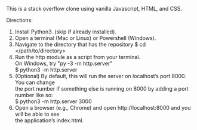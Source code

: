 This is a stack overflow clone using vanilla Javascript, HTML, and CSS.

Directions:
1. Install Python3. (skip if already installed). 
2. Open a terminal (Mac or Linux) or Powershell (Windows). 
3. Navigate to the directory that has the repository
$ cd </path/to/directory>
4. Run the http module as a script from your terminal.<br> 
On Windows, try "py -3 -m http.server"<br> 
$ python3 -m http.server<br> 
5. (Optional) By default, this will run the server on localhost’s port 8000. You can change<br> 
the port number if something else is running on 8000 by adding a port number like so:<br> 
$ python3 -m http.server 3000<br> 
6. Open a browser (e.g., Chrome) and open http://localhost:8000 and you will be able to see<br> 
the application’s index.html.<br> 
